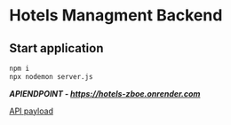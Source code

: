 # Hotels Managment Backend

## Start application

```cmd
npm i
npx nodemon server.js
```

***APIENDPOINT - <https://hotels-zboe.onrender.com>***

[API payload](/hotel_backend.postman_collection.json)
